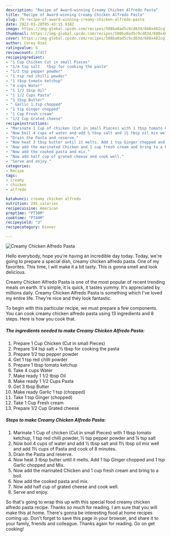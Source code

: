 ```yaml
---
description: "Recipe of Award-winning Creamy Chicken Alfredo Pasta"
title: "Recipe of Award-winning Creamy Chicken Alfredo Pasta"
slug: 79-recipe-of-award-winning-creamy-chicken-alfredo-pasta
date: 2022-03-28T05:43:15.938Z
image: https://img-global.cpcdn.com/recipes/508ba0ad5c9cd83d/680x482cq70/creamy-chicken-alfredo-pasta-recipe-main-photo.jpg
thumbnail: https://img-global.cpcdn.com/recipes/508ba0ad5c9cd83d/680x482cq70/creamy-chicken-alfredo-pasta-recipe-main-photo.jpg
cover: https://img-global.cpcdn.com/recipes/508ba0ad5c9cd83d/680x482cq70/creamy-chicken-alfredo-pasta-recipe-main-photo.jpg
author: Corey Diaz
ratingvalue: 5
reviewcount: 27457
recipeingredient:
- "1 Cup Chicken Cut in small Pieces"
- "1/4 tsp salt   tbsp for cooking the pasta"
- "1/2 tsp pepper powder"
- "1 tsp red chilli powder"
- "1 tbsp tomato ketchup"
- "4 cups Water"
- "1 1/2 tbsp Oil"
- "1 1/2 Cups Pasta"
- "3 tbsp Butter"
- " Garlic 1 tsp chopped"
- "1 tsp Ginger chopped"
- "1 Cup Fresh cream"
- "1/2 Cup Grated cheese"
recipeinstructions:
- "Marinate 1 Cup of chicken (Cut in small Pieces) with 1 tbsp tomato ketchup, 1 tsp red chilli powder, ½ tsp pepper powder and ¼ tsp salt"
- "Now boil 4 cups of water and add ½ tbsp salt and 1½ tbsp oil mix well and add 1½ cups of Pasta and cook of 8 minutes."
- "Drain the Pasta and reserve."
- "Now heat 3 tbsp butter until it melts. Add 1 tsp Ginger chopped and 1 tsp Garlic chopped and Mix."
- "Now add the marinated Chicken and 1 cup fresh cream and bring to a boil."
- "Now add the cooked pasta and mix."
- "Now add half cup of grated cheese and cook well."
- "Serve and enjoy."
categories:
- Recipe
tags:
- creamy
- chicken
- alfredo

katakunci: creamy chicken alfredo 
nutrition: 295 calories
recipecuisine: American
preptime: "PT30M"
cooktime: "PT40M"
recipeyield: "3"
recipecategory: Dinner

---
```



![Creamy Chicken Alfredo Pasta](https://img-global.cpcdn.com/recipes/508ba0ad5c9cd83d/680x482cq70/creamy-chicken-alfredo-pasta-recipe-main-photo.jpg)

Hello everybody, hope you're having an incredible day today. Today, we're going to prepare a special dish, creamy chicken alfredo pasta. One of my favorites. This time, I will make it a bit tasty. This is gonna smell and look delicious.

Creamy Chicken Alfredo Pasta is one of the most popular of recent trending meals on earth. It's simple, it is quick, it tastes yummy. It's appreciated by millions daily. Creamy Chicken Alfredo Pasta is something which I've loved my entire life. They're nice and they look fantastic.




To begin with this particular recipe, we must prepare a few components. You can cook creamy chicken alfredo pasta using 13 ingredients and 8 steps. Here is how you cook that.

<!--inarticleads1-->

##### The ingredients needed to make Creamy Chicken Alfredo Pasta:

1. Prepare 1 Cup Chicken (Cut in small Pieces)
1. Prepare 1/4 tsp salt + ½ tbsp for cooking the pasta
1. Prepare 1/2 tsp pepper powder
1. Get 1 tsp red chilli powder
1. Prepare 1 tbsp tomato ketchup
1. Take 4 cups Water
1. Make ready 1 1/2 tbsp Oil
1. Make ready 1 1/2 Cups Pasta
1. Get 3 tbsp Butter
1. Make ready  Garlic 1 tsp (chopped)
1. Take 1 tsp Ginger (chopped)
1. Take 1 Cup Fresh cream
1. Prepare 1/2 Cup Grated cheese




<!--inarticleads2-->

##### Steps to make Creamy Chicken Alfredo Pasta:

1. Marinate 1 Cup of chicken (Cut in small Pieces) with 1 tbsp tomato ketchup, 1 tsp red chilli powder, ½ tsp pepper powder and ¼ tsp salt
1. Now boil 4 cups of water and add ½ tbsp salt and 1½ tbsp oil mix well and add 1½ cups of Pasta and cook of 8 minutes.
1. Drain the Pasta and reserve.
1. Now heat 3 tbsp butter until it melts. Add 1 tsp Ginger chopped and 1 tsp Garlic chopped and Mix.
1. Now add the marinated Chicken and 1 cup fresh cream and bring to a boil.
1. Now add the cooked pasta and mix.
1. Now add half cup of grated cheese and cook well.
1. Serve and enjoy.




So that's going to wrap this up with this special food creamy chicken alfredo pasta recipe. Thanks so much for reading. I am sure that you will make this at home. There's gonna be interesting food at home recipes coming up. Don't forget to save this page in your browser, and share it to your family, friends and colleague. Thanks again for reading. Go on get cooking!
